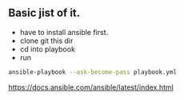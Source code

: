 
## Basic jist of it.
- have to install ansible first.
- clone git this dir
- cd into playbook
- run
```sh
ansible-playbook --ask-become-pass playbook.yml
```

https://docs.ansible.com/ansible/latest/index.html

